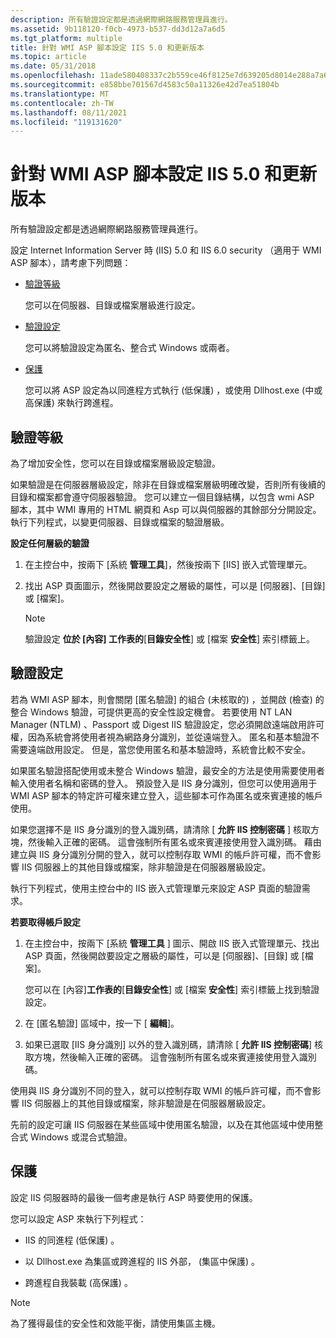 ```yaml
---
description: 所有驗證設定都是透過網際網路服務管理員進行。
ms.assetid: 9b118120-f0cb-4973-b537-dd3d12a7a6d5
ms.tgt_platform: multiple
title: 針對 WMI ASP 腳本設定 IIS 5.0 和更新版本
ms.topic: article
ms.date: 05/31/2018
ms.openlocfilehash: 11ade580408337c2b559ce46f8125e7d639205d8014e288a7a63d9730fde3fba
ms.sourcegitcommit: e858bbe701567d4583c50a11326e42d7ea51804b
ms.translationtype: MT
ms.contentlocale: zh-TW
ms.lasthandoff: 08/11/2021
ms.locfileid: "119131620"
---
```

# <a name="configuring-iis-50-and-later-for-wmi-asp-scripting"></a>針對 WMI ASP 腳本設定 IIS 5.0 和更新版本

所有驗證設定都是透過網際網路服務管理員進行。

設定 Internet Information Server 時 (IIS) 5.0 和 IIS 6.0 security （適用于 WMI ASP 腳本），請考慮下列問題：

-   [驗證等級](#authentication-level)

    您可以在伺服器、目錄或檔案層級進行設定。

-   [驗證設定](#authentication-setting)

    您可以將驗證設定為匿名、整合式 Windows 或兩者。

-   [保護](#protection)

    您可以將 ASP 設定為以同進程方式執行 (低保護) ，或使用 Dllhost.exe (中或高保護) 來執行跨進程。

## <a name="authentication-level"></a>驗證等級

為了增加安全性，您可以在目錄或檔案層級設定驗證。

如果驗證是在伺服器層級設定，除非在目錄或檔案層級明確改變，否則所有後續的目錄和檔案都會遵守伺服器驗證。 您可以建立一個目錄結構，以包含 wmi ASP 腳本，其中 WMI 專用的 HTML 網頁和 Asp 可以與伺服器的其餘部分分開設定。 執行下列程式，以變更伺服器、目錄或檔案的驗證層級。

**設定任何層級的驗證**

1.  在主控台中，按兩下 [系統 **管理工具**]，然後按兩下 [IIS] 嵌入式管理單元。

2.  找出 ASP 頁面圖示，然後開啟要設定之層級的屬性，可以是 [伺服器]、[目錄] 或 [檔案]。

    > [!Note]  
    > 驗證設定 **位於 [內容] 工作表的**[**目錄安全性**] 或 [檔案 **安全性**] 索引標籤上。

     

## <a name="authentication-setting"></a>驗證設定

若為 WMI ASP 腳本，則會關閉 [匿名驗證] 的組合 (未核取的) ，並開啟 (檢查) 的整合 Windows 驗證，可提供更高的安全性設定機會。 若要使用 NT LAN Manager (NTLM) 、Passport 或 Digest IIS 驗證設定，您必須開啟遠端啟用許可權，因為系統會將使用者視為網路身分識別，並從遠端登入。 匿名和基本驗證不需要遠端啟用設定。 但是，當您使用匿名和基本驗證時，系統會比較不安全。

如果匿名驗證搭配使用或未整合 Windows 驗證，最安全的方法是使用需要使用者輸入使用者名稱和密碼的登入。 預設登入是 IIS 身分識別，但您可以使用適用于 WMI ASP 腳本的特定許可權來建立登入，這些腳本可作為匿名或來賓連接的帳戶使用。

如果您選擇不是 IIS 身分識別的登入識別碼，請清除 [ **允許 IIS 控制密碼** ] 核取方塊，然後輸入正確的密碼。 這會強制所有匿名或來賓連接使用登入識別碼。 藉由建立與 IIS 身分識別分開的登入，就可以控制存取 WMI 的帳戶許可權，而不會影響 IIS 伺服器上的其他目錄或檔案，除非驗證是在伺服器層級設定。

執行下列程式，使用主控台中的 IIS 嵌入式管理單元來設定 ASP 頁面的驗證需求。

**若要取得帳戶設定**

1.  在主控台中，按兩下 [系統 **管理工具** ] 圖示、開啟 IIS 嵌入式管理單元、找出 ASP 頁面，然後開啟要設定之層級的屬性，可以是 [伺服器]、[目錄] 或 [檔案]。

    您可以在 [內容]**工作表的**[**目錄安全性**] 或 [檔案 **安全性**] 索引標籤上找到驗證設定。

2.  在 [匿名驗證] 區域中，按一下 [ **編輯**]。

3.  如果已選取 [IIS 身分識別] 以外的登入識別碼，請清除 [ **允許 IIS 控制密碼**] 核取方塊，然後輸入正確的密碼。 這會強制所有匿名或來賓連接使用登入識別碼。

使用與 IIS 身分識別不同的登入，就可以控制存取 WMI 的帳戶許可權，而不會影響 IIS 伺服器上的其他目錄或檔案，除非驗證是在伺服器層級設定。

先前的設定可讓 IIS 伺服器在某些區域中使用匿名驗證，以及在其他區域中使用整合式 Windows 或混合式驗證。

## <a name="protection"></a>保護

設定 IIS 伺服器時的最後一個考慮是執行 ASP 時要使用的保護。

您可以設定 ASP 來執行下列程式：

-   IIS 的同進程 (低保護) 。

-   以 Dllhost.exe 為集區或跨進程的 IIS 外部， (集區中保護) 。

-   跨進程自我裝載 (高保護) 。

> [!Note]  
> 為了獲得最佳的安全性和效能平衡，請使用集區主機。

 

 

 



